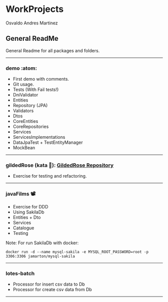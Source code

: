 # WorkProjects

Osvaldo Andres Martinez

## General ReadMe

General Readme for all packages and folders.

---


### demo :atom:

- First demo with comments.
- Git usage.
- Tests (With Fail tests!)
- DniValidator
- Entities
- Repository (JPA)
- Validators
- Dtos
- CoreEntities
- CoreRepositories
- Services
- ServicesImplementations
- DataJpaTest + TestEntityManager
- MockBean

---


### gildedRose (kata :martial_arts_uniform:): [GildedRose Repository](https://github.com/emilybache/GildedRose-Refactoring-Kata)

- Exercise for testing and refactoring.

---



### javaFilms :film_projector:

- Exercise for DDD
- Using SakilaDb
- Entities + Dto
- Services
- Catalogue
- Testing

Note: For run SakilaDb with docker:

`docker run -d --name mysql-sakila -e MYSQL_ROOT_PASSWORD=root -p 3306:3306 jamarton/mysql-sakila`


---


### lotes-batch

- Processor for insert csv data to Db
- Processor for create csv data from Db

---
